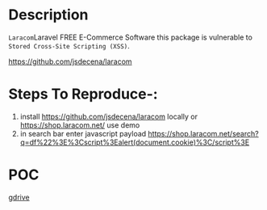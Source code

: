 # Description

`Laracom`Laravel FREE E-Commerce Software this package is vulnerable to `Stored Cross-Site Scripting (XSS)`.

https://github.com/jsdecena/laracom

# Steps To Reproduce-:  

1) install https://github.com/jsdecena/laracom locally or https://shop.laracom.net/ use demo
2) in search bar enter javascript payload https://shop.laracom.net/search?q=df%22%3E%3Cscript%3Ealert(document.cookie)%3C/script%3E
# POC
  [gdrive](https://drive.google.com/drive/folders/1JG2RjM9NyW7xja5hLkQK8_JnH9Pdtqpq?usp=sharing)
